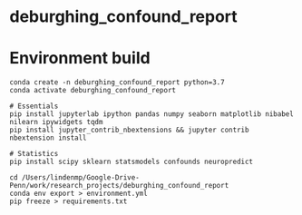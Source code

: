 # deburghing_confound_report

# Environment build

    conda create -n deburghing_confound_report python=3.7
    conda activate deburghing_confound_report

    # Essentials
    pip install jupyterlab ipython pandas numpy seaborn matplotlib nibabel nilearn ipywidgets tqdm
    pip install jupyter_contrib_nbextensions && jupyter contrib nbextension install

	# Statistics
	pip install scipy sklearn statsmodels confounds neuropredict

    cd /Users/lindenmp/Google-Drive-Penn/work/research_projects/deburghing_confound_report
    conda env export > environment.yml
	pip freeze > requirements.txt
